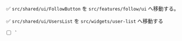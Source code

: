 ✅ `src/shared/ui/FollowButton` を `src/features/follow/ui` へ移動する。

✅ `src/shared/ui/UsersList` を `src/widgets/user-list` へ移動する
- [ ] `
